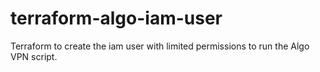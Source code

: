 # terraform-algo-iam-user
Terraform to create the iam user with limited permissions to run the Algo VPN script.
